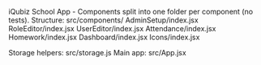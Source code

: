 
iQubiz School App - Components split into one folder per component (no tests).
Structure:
src/components/
  AdminSetup/index.jsx
  RoleEditor/index.jsx
  UserEditor/index.jsx
  Attendance/index.jsx
  Homework/index.jsx
  Dashboard/index.jsx
  Icons/index.jsx

Storage helpers: src/storage.js
Main app: src/App.jsx
